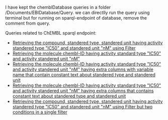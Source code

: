 I have kept the chemblDatabase queries in a folder /Documents/EBIDatabase/Query. we can directlly run the query using 
terminal but for running on sparql-endpoint of database, remove the comment from query.  

Queries related to ChEMBL sparql endpoint: 
- [Retrieving the compound, standered type, standered unit having activity standered type "IC50"  and standered unit "nM" using Filter](https://github.com/Ashwini607/Project-work/blob/master/Documents/EBIDatabase/query/IC50Compounds.rq)
- [Retrieving the molecule chembl-ID having activity standard type "IC50" and activity standered unit "nM"](https://github.com/Ashwini607/Project-work/blob/master/Documents/EBIDatabase/query/IC50Compounds_1.rq)
- [Retrieving the molecule chembl-ID having activity standard type "IC50" and activity standered unit "nM" having extra columns with variable name that contain constant text about standered type and standered unit](https://github.com/Ashwini607/Project-work/blob/master/Documents/EBIDatabase/query/IC50Compounds_2.rq)
- [Retrieving the molecule chembl-ID having activity standard type "IC50" and activity standered unit "nM" having extra columns that contains constant text about standered type and standered unit](https://github.com/Ashwini607/Project-work/blob/master/Documents/EBIDatabase/query/IC50Compounds_3.rq)
- [Retrieving the compound, standered type, standered unit having activity standered type "IC50"  and standered unit "nM" using Filter but two conditions in a single filter](https://github.com/Ashwini607/Project-work/blob/master/Documents/EBIDatabase/query/IC50Compounds_4.rq)
